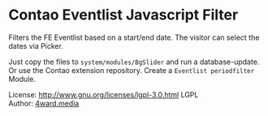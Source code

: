 # Contao Eventlist Javascript Filter

Filters the FE Eventlist based on a start/end date. The visitor can select the dates via Picker.

Just copy the files to `system/modules/BgSlider` and run a database-update. Or use the Contao extension repository.
Create a `Eventlist periodfilter` Module.

License: http://www.gnu.org/licenses/lgpl-3.0.html LGPL <br>
Author: [4ward.media](http://www.4wardmedia.de)